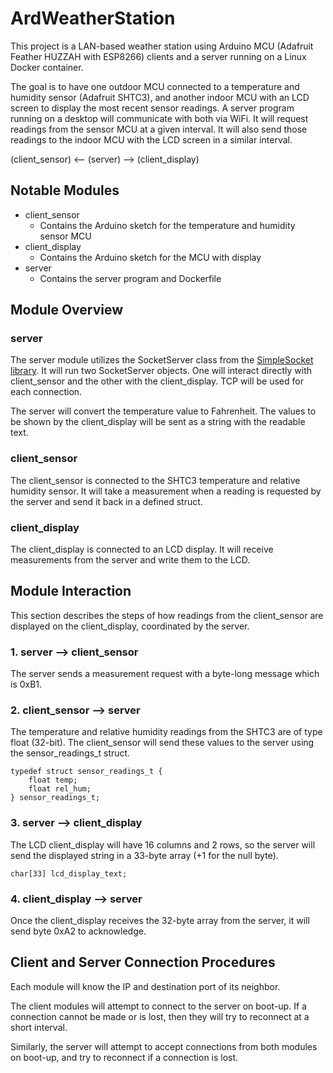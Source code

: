 # ArdWeatherStation

This project is a LAN-based weather station using Arduino MCU (Adafruit Feather HUZZAH with ESP8266) clients and a server running on a Linux Docker container.

The goal is to have one outdoor MCU connected to a temperature and humidity sensor (Adafruit SHTC3), and another indoor MCU with an LCD screen to display the most recent sensor readings.  A server program running on a desktop will communicate with both via WiFi.  It will request readings from the sensor MCU at a given interval.  It will also send those readings to the indoor MCU with the LCD screen in a similar interval.

(client_sensor) <-- (server) --> (client_display)

## Notable Modules

- client_sensor
  - Contains the Arduino sketch for the temperature and humidity sensor MCU
- client_display
  - Contains the Arduino sketch for the MCU with display
- server
  - Contains the server program and Dockerfile

## Module Overview

### server

The server module utilizes the SocketServer class from the [SimpleSocket library](https://github.com/17livincent/SimpleSocket).  It will run two SocketServer objects.  One will interact directly with client_sensor and the other with the client_display.  TCP will be used for each connection.

The server will convert the temperature value to Fahrenheit.  The values to be shown by the client_display will be sent as a string with the readable text.

### client_sensor

The client_sensor is connected to the SHTC3 temperature and relative humidity sensor.  It will take a measurement when a reading is requested by the server and send it back in a defined struct.

### client_display

The client_display is connected to an LCD display.  It will receive measurements from the server and write them to the LCD.

## Module Interaction

This section describes the steps of how readings from the client_sensor are displayed on the client_display, coordinated by the server.

### 1. server --> client_sensor

The server sends a measurement request with a byte-long message which is 0xB1.

### 2. client_sensor --> server

The temperature and relative humidity readings from the SHTC3 are of type float (32-bit).  The client_sensor will send these values to the server using the sensor_readings_t struct.

```
typedef struct sensor_readings_t {
    float temp;
    float rel_hum;
} sensor_readings_t;
```

### 3. server --> client_display

The LCD client_display will have 16 columns and 2 rows, so the server will send the displayed string in a 33-byte array (+1 for the null byte).

```
char[33] lcd_display_text;
```

### 4. client_display --> server

Once the client_display receives the 32-byte array from the server, it will send byte 0xA2 to acknowledge.

## Client and Server Connection Procedures

Each module will know the IP and destination port of its neighbor.

The client modules will attempt to connect to the server on boot-up.  If a connection cannot be made or is lost, then they will try to reconnect at a short interval.

Similarly, the server will attempt to accept connections from both modules on boot-up, and try to reconnect if a connection is lost.
